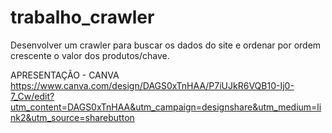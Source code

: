 # trabalho_crawler
Desenvolver um crawler para buscar os dados do site e ordenar por ordem crescente o valor dos produtos/chave.

APRESENTAÇÃO - CANVA
https://www.canva.com/design/DAGS0xTnHAA/P7iUJkR6VQB10-Ij0-7_Cw/edit?utm_content=DAGS0xTnHAA&utm_campaign=designshare&utm_medium=link2&utm_source=sharebutton
